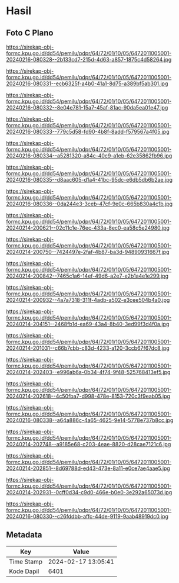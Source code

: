 # Hasil

## Foto C Plano

https://sirekap-obj-formc.kpu.go.id/dd54/pemilu/pdpr/64/72/01/10/05/6472011005001-20240216-080328--2b133cd7-215d-4d63-a857-1875c4d58264.jpg

https://sirekap-obj-formc.kpu.go.id/dd54/pemilu/pdpr/64/72/01/10/05/6472011005001-20240216-080331--ecb6325f-a4b0-41a1-8d75-a389bf5ab301.jpg

https://sirekap-obj-formc.kpu.go.id/dd54/pemilu/pdpr/64/72/01/10/05/6472011005001-20240216-080332--8e04e781-15a7-45af-81ac-90da5ea01e47.jpg

https://sirekap-obj-formc.kpu.go.id/dd54/pemilu/pdpr/64/72/01/10/05/6472011005001-20240216-080333--779c5d58-fd90-4b8f-8add-f579567a4f05.jpg

https://sirekap-obj-formc.kpu.go.id/dd54/pemilu/pdpr/64/72/01/10/05/6472011005001-20240216-080334--a5281320-a84c-40c9-a1eb-62e35862fb96.jpg

https://sirekap-obj-formc.kpu.go.id/dd54/pemilu/pdpr/64/72/01/10/05/6472011005001-20240216-080335--d8aac605-d1a4-41bc-95dc-e6db5db6b2ae.jpg

https://sirekap-obj-formc.kpu.go.id/dd54/pemilu/pdpr/64/72/01/10/05/6472011005001-20240216-080336--0da244e3-3ceb-47cf-9e0c-665b830a4c1b.jpg

https://sirekap-obj-formc.kpu.go.id/dd54/pemilu/pdpr/64/72/01/10/05/6472011005001-20240214-200621--02c11c1e-76ec-433a-8ec0-ea58c5e24980.jpg

https://sirekap-obj-formc.kpu.go.id/dd54/pemilu/pdpr/64/72/01/10/05/6472011005001-20240214-200750--7424497e-2faf-4b87-ba3d-94890931667f.jpg

https://sirekap-obj-formc.kpu.go.id/dd54/pemilu/pdpr/64/72/01/10/05/6472011005001-20240214-200842--7465c1a6-14ef-49d6-a2e7-e2b1a4e1e299.jpg

https://sirekap-obj-formc.kpu.go.id/dd54/pemilu/pdpr/64/72/01/10/05/6472011005001-20240214-200932--4a7a7318-311f-4adb-a502-e3cee504b4a0.jpg

https://sirekap-obj-formc.kpu.go.id/dd54/pemilu/pdpr/64/72/01/10/05/6472011005001-20240214-204151--2468fb1d-ea69-43a4-8b40-3ed99f3d4f0a.jpg

https://sirekap-obj-formc.kpu.go.id/dd54/pemilu/pdpr/64/72/01/10/05/6472011005001-20240214-201031--c66b7cbb-c83d-4233-a120-3ccb67f67dc8.jpg

https://sirekap-obj-formc.kpu.go.id/dd54/pemilu/pdpr/64/72/01/10/05/6472011005001-20240214-202403--e996ab6a-0b34-4f74-9f48-525768413ef5.jpg

https://sirekap-obj-formc.kpu.go.id/dd54/pemilu/pdpr/64/72/01/10/05/6472011005001-20240214-202618--4c50fba7-d998-478e-8153-720c3f9eab05.jpg

https://sirekap-obj-formc.kpu.go.id/dd54/pemilu/pdpr/64/72/01/10/05/6472011005001-20240216-080338--a64a886c-4a65-4625-9e14-5778e737b8cc.jpg

https://sirekap-obj-formc.kpu.go.id/dd54/pemilu/pdpr/64/72/01/10/05/6472011005001-20240214-202748--a9185e68-c203-4eae-8820-d28cae7121c6.jpg

https://sirekap-obj-formc.kpu.go.id/dd54/pemilu/pdpr/64/72/01/10/05/6472011005001-20240214-202851--8d69788d-ed43-473e-8a11-e0ce7ae4aae5.jpg

https://sirekap-obj-formc.kpu.go.id/dd54/pemilu/pdpr/64/72/01/10/05/6472011005001-20240214-202931--0cff0d34-c9d0-466e-b0e0-3e292a65073d.jpg

https://sirekap-obj-formc.kpu.go.id/dd54/pemilu/pdpr/64/72/01/10/05/6472011005001-20240216-080330--c26fddbb-affc-44de-9119-9aab48919dc0.jpg


## Metadata

| Key        | Value               |
| ---------- | ------------------- |
| Time Stamp | 2024-02-17 13:05:41 |
| Kode Dapil | 6401                |



